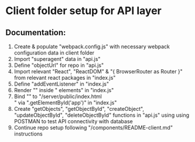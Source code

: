 # Client folder setup for API layer

## Documentation:
1. Create & populate "webpack.config.js" with necessary webpack configuration data in client folder
2. Import "superagent" data in "api.js"
3. Define "objectUrl" for repo in "api.js"
4. Import relevant "React", "ReactDOM" & "{ BrowserRouter as Router }" from relevant react packages in "index.js"
5. Define "addEventListener" in "index.js"
6. Render "<App />" inside "<Router /> elements" in "index.js"
7. Bind "<App />" to "/server/public/index.html  <div id="app"></div>" via ".getElementById('app')" in "index.js"
8. Create "getObjects", "getObjectById", "createObject", "updateObjectById", "deleteObjectById" functions in "api.js" using using POSTMAN to test API connectivity with database
9. Continue repo setup following "/components/README-client.md" instructions 